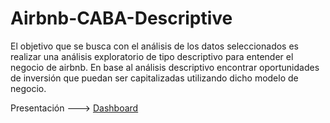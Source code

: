 # Airbnb-CABA-Descriptive

El objetivo que se busca con el análisis de los datos seleccionados es realizar una análisis exploratorio de tipo descriptivo para entender el negocio de airbnb. En base al análisis descriptivo encontrar oportunidades de inversión que puedan ser capitalizadas utilizando dicho modelo de negocio.

Presentación ---> [Dashboard](https://app.powerbi.com/view?r=eyJrIjoiNzhkYjUxZjAtMTlhZi00M2RmLWFmZmYtMDYzNjMzNTAxZDBhIiwidCI6ImRmODY3OWNkLWE4MGUtNDVkOC05OWFjLWM4M2VkN2ZmOTVhMCJ9)
